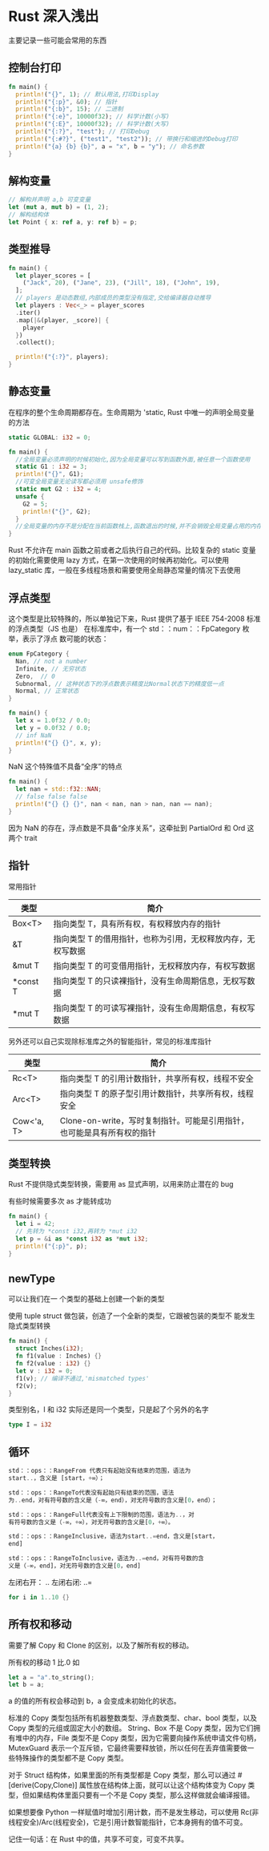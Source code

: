 # Rust 深入浅出

主要记录一些可能会常用的东西

## 控制台打印

```rust
fn main() {
  println!("{}", 1); // 默认用法,打印Display
  println!("{:p}", &0); // 指针
  println!("{:b}", 15); // 二进制
  println!("{:e}", 10000f32); // 科学计数(小写)
  println!("{:E}", 10000f32); // 科学计数(大写)
  println!("{:?}", "test"); // 打印Debug
  println!("{:#?}", ("test1", "test2")); // 带换行和缩进的Debug打印
  println!("{a} {b} {b}", a = "x", b = "y"); // 命名参数
}
```

## 解构变量

```rust
// 解构并声明 a,b 可变变量
let (mut a, mut b) = (1, 2);
// 解构结构体
let Point { x: ref a, y: ref b} = p;
```

## 类型推导

```rust
fn main() {
  let player_scores = [
    ("Jack", 20), ("Jane", 23), ("Jill", 18), ("John", 19),
  ];
  // players 是动态数组,内部成员的类型没有指定,交给编译器自动推导
  let players : Vec<_> = player_scores
  .iter()
  .map(|&(player, _score)| {
    player
  })
  .collect();

  println!("{:?}", players);
}
```

## 静态变量

在程序的整个生命周期都存在。生命周期为 'static, Rust 中唯一的声明全局变量的方法

```rust
static GLOBAL: i32 = 0;

fn main() {
  //全局变量必须声明的时候初始化,因为全局变量可以写到函数外面,被任意一个函数使用
  static G1 : i32 = 3;
  println!("{}", G1);
  //可变全局变量无论读写都必须用 unsafe修饰
  static mut G2 : i32 = 4;
  unsafe {
    G2 = 5;
    println!("{}", G2);
  }
  //全局变量的内存不是分配在当前函数栈上,函数退出的时候,并不会销毁全局变量占用的内存空间,程序退出才会
}
```

Rust 不允许在 main 函数之前或者之后执行自己的代码。比较复杂的 static 变量的初始化需要使用 lazy 方式，在第一次使用的时候再初始化。可以使用 lazy_static 库，一般在多线程场景和需要使用全局静态常量的情况下去使用

## 浮点类型

这个类型是比较特殊的，所以单独记下来，Rust 提供了基于 IEEE 754-2008 标准的浮点类型（JS 也是）
在标准库中，有一个 std：：num：：FpCategory 枚举，表示了浮点
数可能的状态：

```rust
enum FpCategory {
  Nan, // not a number
  Infinite, // 无穷状态
  Zero,  // 0
  Subnormal, // 这种状态下的浮点数表示精度比Normal状态下的精度低一点
  Normal, // 正常状态
}
```

```rust
fn main() {
  let x = 1.0f32 / 0.0;
  let y = 0.0f32 / 0.0;
  // inf NaN
  println!("{} {}", x, y);
}
```

NaN 这个特殊值不具备“全序”的特点

```rust
fn main() {
  let nan = std::f32::NAN;
  // false false false
  println!("{} {} {}", nan < nan, nan > nan, nan == nan);
}
```

因为 NaN 的存在，浮点数是不具备“全序关系”，这牵扯到 PartialOrd 和 Ord 这两个 trait

## 指针

常用指针

| 类型      | 简介                                                        |
| --------- | ----------------------------------------------------------- |
| Box\<T>   | 指向类型 T，具有所有权，有权释放内存的指针                  |
| &T        | 指向类型 T 的借用指针，也称为引用，无权释放内存，无权写数据 |
| &mut T    | 指向类型 T 的可变借用指针，无权释放内存，有权写数据         |
| \*const T | 指向类型 T 的只读裸指针，没有生命周期信息，无权写数据       |
| \*mut T   | 指向类型 T 的可读写裸指针，没有生命周期信息，有权写数据     |

另外还可以自己实现除标准库之外的智能指针，常见的标准库指针

| 类型       | 简介                                                                   |
| ---------- | ---------------------------------------------------------------------- |
| Rc\<T>     | 指向类型 T 的引用计数指针，共享所有权，线程不安全                      |
| Arc\<T>    | 指向类型 T 的原子型引用计数指针，共享所有权，线程安全                  |
| Cow<'a, T> | Clone-on-write，写时复制指针。可能是引用指针，也可能是具有所有权的指针 |

## 类型转换

Rust 不提供隐式类型转换，需要用 as 显式声明，以用来防止潜在的 bug

有些时候需要多次 as 才能转成功

```rust
fn main() {
  let i = 42;
  // 先转为 *const i32,再转为 *mut i32
  let p = &i as *const i32 as *mut i32;
  println!("{:p}", p);
}
```

## newType

可以让我们在一 个类型的基础上创建一个新的类型

使用 tuple struct 做包装，创造了一个全新的类型，它跟被包装的类型不 能发生隐式类型转换

```rust
fn main() {
  struct Inches(i32);
  fn f1(value : Inches) {}
  fn f2(value : i32) {}
  let v : i32 = 0;
  f1(v); // 编译不通过,'mismatched types'
  f2(v);
}
```

类型别名，I 和 i32 实际还是同一个类型，只是起了个另外的名字

```rust
type I = i32
```

## 循环

```RUST
std：：ops：：RangeFrom 代表只有起始没有结束的范围，语法为
start..，含义是 [start，+∞）；
```

```RUST
std：：ops：：RangeTo代表没有起始只有结束的范围，语法
为..end，对有符号数的含义是（-∞，end），对无符号数的含义是[0，end）；
```

```RUST
std：：ops：：RangeFull代表没有上下限制的范围，语法为..，对
有符号数的含义是（-∞，+∞），对无符号数的含义是[0，+∞）。
```

```RUST
std：：ops：：RangeInclusive，语法为start..=end，含义是[start，
end]
```

```RUST
std：：ops：：RangeToInclusive，语法为..=end，对有符号数的含
义是（-∞，end]，对无符号数的含义是[0，end]
```

左闭右开： ..
左闭右闭: ..=

```rust
for i in 1..10 {}
```


## 所有权和移动

需要了解 Copy 和 Clone 的区别，以及了解所有权的移动。

所有权的移动 1 比.0 如

```rust
let a = "a".to_string();
let b = a;
```

a 的值的所有权会移动到 b，a 会变成未初始化的状态。

标准的 Copy 类型包括所有机器整数类型、浮点数类型、char、bool 类型，以及 Copy 类型的元组或固定大小的数组。
String、Box 不是 Copy 类型，因为它们拥有堆中的内存，File 类型不是 Copy 类型，因为它需要向操作系统申请文件句柄，MutexGuard 表示一个互斥锁，它最终需要释放锁，所以任何在丢弃值需要做一些特殊操作的类型都不是 Copy 类型。

对于 Struct 结构体，如果里面的所有类型都是 Copy 类型，那么可以通过 #[derive(Copy,Clone)] 属性放在结构体上面，就可以让这个结构体变为 Copy 类型，但如果结构体里面只要有一个不是 Copy 类型，那么这样做就会编译报错。

如果想要像 Python 一样赋值时增加引用计数，而不是发生移动，可以使用 Rc(非线程安全)/Arc(线程安全)，它是引用计数智能指针，它本身拥有的值不可变。

记住一句话：在 Rust 中的值，共享不可变，可变不共享。